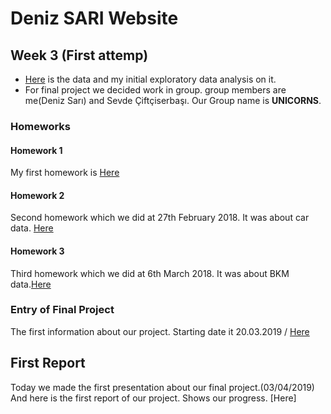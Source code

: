 # Deniz SARI Website

## Week 3 (First attemp)

+  [Here](https://www.kaggle.com/mrisdal/exploring-survival-on-the-titanic) is the data and my initial exploratory data analysis on it.
+ For final project we decided work in group. group members are me(Deniz Sarı) and Sevde Çiftçiserbaşı. Our Group name is **UNICORNS**.

### Homeworks 
#### Homework 1
My first homework is [Here](DenizSARI-Homework1.html)

#### Homework 2
Second homework which we did at 27th February 2018. It was about car data. [Here](deniz.html)

#### Homework 3
Third homework which we did at 6th March 2018. It was about BKM data.[Here](denizsari36.html)

### Entry of Final Project
The first information about our project. Starting date it 20.03.2019 / [Here](rrrrrrrrrrrrrrrrrrrrrrrrrrrrrrrrrr.html)


## First Report
Today we made the first presentation about our final project.(03/04/2019) And here is the first report of our project. Shows our progress. [Here]
